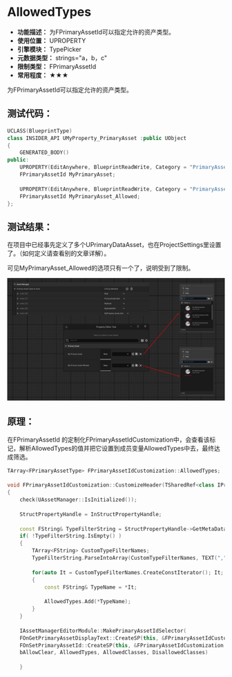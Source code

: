 ﻿# AllowedTypes

- **功能描述：** 为FPrimaryAssetId可以指定允许的资产类型。
- **使用位置：** UPROPERTY
- **引擎模块：** TypePicker
- **元数据类型：** strings="a，b，c"
- **限制类型：** FPrimaryAssetId
- **常用程度：** ★★★

为FPrimaryAssetId可以指定允许的资产类型。

## 测试代码：

```cpp
UCLASS(BlueprintType)
class INSIDER_API UMyProperty_PrimaryAsset :public UObject
{
	GENERATED_BODY()
public:
	UPROPERTY(EditAnywhere, BlueprintReadWrite, Category = "PrimaryAsset")
	FPrimaryAssetId MyPrimaryAsset;

	UPROPERTY(EditAnywhere, BlueprintReadWrite, Category = "PrimaryAsset",meta=(AllowedTypes="MyAsset"))
	FPrimaryAssetId MyPrimaryAsset_Allowed;
};

```

## 测试结果：

在项目中已经事先定义了多个UPrimaryDataAsset，也在ProjectSettings里设置了。（如何定义请查看别的文章详解）。

可见MyPrimaryAsset_Allowed的选项只有一个了，说明受到了限制。

![Untitled](Untitled.png)

## 原理：

在FPrimaryAssetId 的定制化FPrimaryAssetIdCustomization中，会查看该标记，解析AllowedTypes的值并把它设置到成员变量AllowedTypes中去，最终达成筛选。

```cpp
TArray<FPrimaryAssetType> FPrimaryAssetIdCustomization::AllowedTypes;

void FPrimaryAssetIdCustomization::CustomizeHeader(TSharedRef<class IPropertyHandle> InStructPropertyHandle, class FDetailWidgetRow& HeaderRow, IPropertyTypeCustomizationUtils& StructCustomizationUtils)
{
	check(UAssetManager::IsInitialized());

	StructPropertyHandle = InStructPropertyHandle;

	const FString& TypeFilterString = StructPropertyHandle->GetMetaData("AllowedTypes");
	if( !TypeFilterString.IsEmpty() )
	{
		TArray<FString> CustomTypeFilterNames;
		TypeFilterString.ParseIntoArray(CustomTypeFilterNames, TEXT(","), true);

		for(auto It = CustomTypeFilterNames.CreateConstIterator(); It; ++It)
		{
			const FString& TypeName = *It;

			AllowedTypes.Add(*TypeName);
		}
	}

	IAssetManagerEditorModule::MakePrimaryAssetIdSelector(
	FOnGetPrimaryAssetDisplayText::CreateSP(this, &FPrimaryAssetIdCustomization::GetDisplayText),
	FOnSetPrimaryAssetId::CreateSP(this, &FPrimaryAssetIdCustomization::OnIdSelected),
	bAllowClear, AllowedTypes, AllowedClasses, DisallowedClasses)

	}
```
